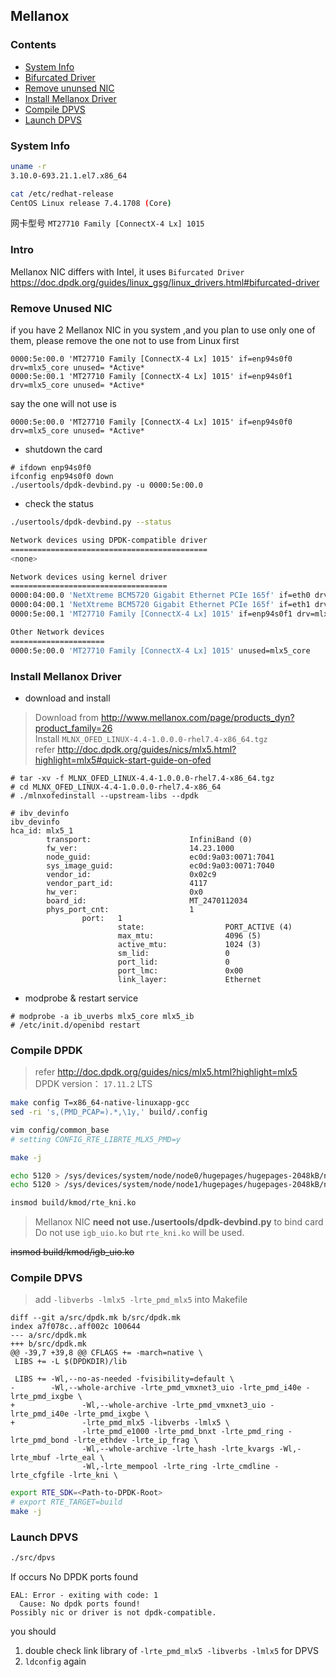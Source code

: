 ## Mellanox

### Contents
- [System Info](#system)
- [Bifurcated Driver](#intro)
- [Remove ununsed NIC](#remove)
- [Install Mellanox Driver](#driver)
- [Compile DPVS](#dpvs)
- [Launch DPVS](#launch)

<a id=system></a>
### System Info

```bash
uname -r
3.10.0-693.21.1.el7.x86_64

cat /etc/redhat-release
CentOS Linux release 7.4.1708 (Core)
```
网卡型号 `MT27710 Family [ConnectX-4 Lx] 1015`

<a id=intro></a>
### Intro
Mellanox NIC differs with Intel, it uses `Bifurcated Driver`
<https://doc.dpdk.org/guides/linux_gsg/linux_drivers.html#bifurcated-driver>

<a id=remove></a>
### Remove Unused NIC
if you have 2 Mellanox NIC in you system ,and you plan to use only one of them, please remove the one not to use from Linux first

    0000:5e:00.0 'MT27710 Family [ConnectX-4 Lx] 1015' if=enp94s0f0 drv=mlx5_core unused= *Active*
    0000:5e:00.1 'MT27710 Family [ConnectX-4 Lx] 1015' if=enp94s0f1 drv=mlx5_core unused= *Active*

say the one will not use is 

    0000:5e:00.0 'MT27710 Family [ConnectX-4 Lx] 1015' if=enp94s0f0 drv=mlx5_core unused= *Active*

- shutdown the card

```
# ifdown enp94s0f0
ifconfig enp94s0f0 down
./usertools/dpdk-devbind.py -u 0000:5e:00.0
```

- check the status

```bash
./usertools/dpdk-devbind.py --status

Network devices using DPDK-compatible driver
============================================
<none>

Network devices using kernel driver
===================================
0000:04:00.0 'NetXtreme BCM5720 Gigabit Ethernet PCIe 165f' if=eth0 drv=tg3 unused= *Active*
0000:04:00.1 'NetXtreme BCM5720 Gigabit Ethernet PCIe 165f' if=eth1 drv=tg3 unused=
0000:5e:00.1 'MT27710 Family [ConnectX-4 Lx] 1015' if=enp94s0f1 drv=mlx5_core unused= *Active*

Other Network devices
=====================
0000:5e:00.0 'MT27710 Family [ConnectX-4 Lx] 1015' unused=mlx5_core

```

<a id=driver></a>
### Install Mellanox Driver
- download and install

> Download from <http://www.mellanox.com/page/products_dyn?product_family=26><br>
> Install `MLNX_OFED_LINUX-4.4-1.0.0.0-rhel7.4-x86_64.tgz`<br>
> refer <http://doc.dpdk.org/guides/nics/mlx5.html?highlight=mlx5#quick-start-guide-on-ofed>

```
# tar -xv -f MLNX_OFED_LINUX-4.4-1.0.0.0-rhel7.4-x86_64.tgz
# cd MLNX_OFED_LINUX-4.4-1.0.0.0-rhel7.4-x86_64
# ./mlnxofedinstall --upstream-libs --dpdk

# ibv_devinfo
ibv_devinfo
hca_id: mlx5_1
        transport:                      InfiniBand (0)
        fw_ver:                         14.23.1000
        node_guid:                      ec0d:9a03:0071:7041
        sys_image_guid:                 ec0d:9a03:0071:7040
        vendor_id:                      0x02c9
        vendor_part_id:                 4117
        hw_ver:                         0x0
        board_id:                       MT_2470112034
        phys_port_cnt:                  1
                port:   1
                        state:                  PORT_ACTIVE (4)
                        max_mtu:                4096 (5)
                        active_mtu:             1024 (3)
                        sm_lid:                 0
                        port_lid:               0
                        port_lmc:               0x00
                        link_layer:             Ethernet
```
- modprobe & restart service

```
# modprobe -a ib_uverbs mlx5_core mlx5_ib
# /etc/init.d/openibd restart
```

<a id=dpdk></a>
### Compile DPDK
> refer <http://doc.dpdk.org/guides/nics/mlx5.html?highlight=mlx5><br>
> DPDK version： `17.11.2` LTS

```bash
make config T=x86_64-native-linuxapp-gcc
sed -ri 's,(PMD_PCAP=).*,\1y,' build/.config

vim config/common_base
# setting CONFIG_RTE_LIBRTE_MLX5_PMD=y

make -j

echo 5120 > /sys/devices/system/node/node0/hugepages/hugepages-2048kB/nr_hugepages
echo 5120 > /sys/devices/system/node/node1/hugepages/hugepages-2048kB/nr_hugepages

insmod build/kmod/rte_kni.ko
```

> Mellanox NIC **need not use./usertools/dpdk-devbind.py** to bind card<br>
> Do not use `igb_uio.ko` but `rte_kni.ko` will be used.

~~insmod build/kmod/igb_uio.ko~~<br>

<a id=dpvs></a>
### Compile DPVS
> add `-libverbs -lmlx5 -lrte_pmd_mlx5` into Makefile

```git
diff --git a/src/dpdk.mk b/src/dpdk.mk
index a7f078c..aff002c 100644
--- a/src/dpdk.mk
+++ b/src/dpdk.mk
@@ -39,7 +39,8 @@ CFLAGS += -march=native \
 LIBS += -L $(DPDKDIR)/lib

 LIBS += -Wl,--no-as-needed -fvisibility=default \
-        -Wl,--whole-archive -lrte_pmd_vmxnet3_uio -lrte_pmd_i40e -lrte_pmd_ixgbe \
+               -Wl,--whole-archive -lrte_pmd_vmxnet3_uio -lrte_pmd_i40e -lrte_pmd_ixgbe \
+               -lrte_pmd_mlx5 -libverbs -lmlx5 \
                -lrte_pmd_e1000 -lrte_pmd_bnxt -lrte_pmd_ring -lrte_pmd_bond -lrte_ethdev -lrte_ip_frag \
                -Wl,--whole-archive -lrte_hash -lrte_kvargs -Wl,-lrte_mbuf -lrte_eal \
                -Wl,-lrte_mempool -lrte_ring -lrte_cmdline -lrte_cfgfile -lrte_kni \
```

```bash
export RTE_SDK=<Path-to-DPDK-Root>
# export RTE_TARGET=build
make -j
```

<a id=launch></a>
### Launch DPVS

```bash
./src/dpvs
```

If occurs No DPDK ports found

```
EAL: Error - exiting with code: 1
  Cause: No dpdk ports found!
Possibly nic or driver is not dpdk-compatible.
```

you should

1. double check link library of `-lrte_pmd_mlx5 -libverbs -lmlx5` for DPVS
2. `ldconfig` again